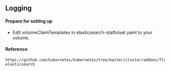 ## Logging
#### Prepare for setting up
- Edit volumeClaimTemplates in elasticsearch-statfulset.yaml to your volume.
#### Reference
```
https://github.com/kubernetes/kubernetes/tree/master/cluster/addons/fluentd-elasticsearch
```
